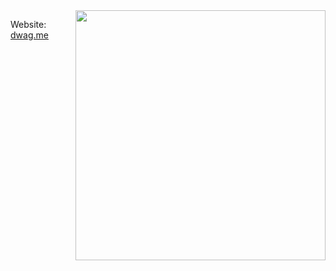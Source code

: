 <img align="right" src="https://github-readme-stats.vercel.app/api?username=DanielWTE&show_icons=true&theme=radical" width="400px" />

Website: [dwag.me](https://dwag.me)
